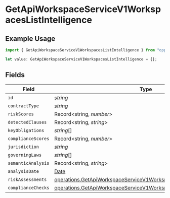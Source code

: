 # GetApiWorkspaceServiceV1WorkspacesListIntelligence

## Example Usage

```typescript
import { GetApiWorkspaceServiceV1WorkspacesListIntelligence } from "oppulence-backend-sdk/models/operations";

let value: GetApiWorkspaceServiceV1WorkspacesListIntelligence = {};
```

## Fields

| Field                                                                                                                                                    | Type                                                                                                                                                     | Required                                                                                                                                                 | Description                                                                                                                                              |
| -------------------------------------------------------------------------------------------------------------------------------------------------------- | -------------------------------------------------------------------------------------------------------------------------------------------------------- | -------------------------------------------------------------------------------------------------------------------------------------------------------- | -------------------------------------------------------------------------------------------------------------------------------------------------------- |
| `id`                                                                                                                                                     | *string*                                                                                                                                                 | :heavy_minus_sign:                                                                                                                                       | N/A                                                                                                                                                      |
| `contractType`                                                                                                                                           | *string*                                                                                                                                                 | :heavy_minus_sign:                                                                                                                                       | N/A                                                                                                                                                      |
| `riskScores`                                                                                                                                             | Record<string, *number*>                                                                                                                                 | :heavy_minus_sign:                                                                                                                                       | N/A                                                                                                                                                      |
| `detectedClauses`                                                                                                                                        | Record<string, *string*>                                                                                                                                 | :heavy_minus_sign:                                                                                                                                       | N/A                                                                                                                                                      |
| `keyObligations`                                                                                                                                         | *string*[]                                                                                                                                               | :heavy_minus_sign:                                                                                                                                       | N/A                                                                                                                                                      |
| `complianceScores`                                                                                                                                       | Record<string, *number*>                                                                                                                                 | :heavy_minus_sign:                                                                                                                                       | N/A                                                                                                                                                      |
| `jurisdiction`                                                                                                                                           | *string*                                                                                                                                                 | :heavy_minus_sign:                                                                                                                                       | N/A                                                                                                                                                      |
| `governingLaws`                                                                                                                                          | *string*[]                                                                                                                                               | :heavy_minus_sign:                                                                                                                                       | N/A                                                                                                                                                      |
| `semanticAnalysis`                                                                                                                                       | Record<string, *string*>                                                                                                                                 | :heavy_minus_sign:                                                                                                                                       | N/A                                                                                                                                                      |
| `analysisDate`                                                                                                                                           | [Date](https://developer.mozilla.org/en-US/docs/Web/JavaScript/Reference/Global_Objects/Date)                                                            | :heavy_minus_sign:                                                                                                                                       | N/A                                                                                                                                                      |
| `riskAssessments`                                                                                                                                        | [operations.GetApiWorkspaceServiceV1WorkspacesListRiskAssessments](../../models/operations/getapiworkspaceservicev1workspaceslistriskassessments.md)[]   | :heavy_minus_sign:                                                                                                                                       | N/A                                                                                                                                                      |
| `complianceChecks`                                                                                                                                       | [operations.GetApiWorkspaceServiceV1WorkspacesListComplianceChecks](../../models/operations/getapiworkspaceservicev1workspaceslistcompliancechecks.md)[] | :heavy_minus_sign:                                                                                                                                       | N/A                                                                                                                                                      |